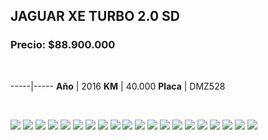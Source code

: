 ## JAGUAR XE TURBO 2.0 SD

### Precio: $88.900.000

<p>&nbsp;</p>

-----|-----
**Año** | 2016
**KM** | 40.000
**Placa** | DMZ528


<p>&nbsp;</p>

<img src="/images/Jaguar DMZ528.jpeg?raw=true"/>
<img src="/images/Jaguar DMZ528 - 1.jpeg?raw=true"/>
<img src="/images/Jaguar DMZ528 - 10.jpeg?raw=true"/>
<img src="/images/Jaguar DMZ528 - 11.jpeg?raw=true"/>
<img src="/images/Jaguar DMZ528 - 12.jpeg?raw=true"/>
<img src="/images/Jaguar DMZ528 - 13.jpeg?raw=true"/>
<img src="/images/Jaguar DMZ528 - 14.jpeg?raw=true"/>
<img src="/images/Jaguar DMZ528 - 15.jpeg?raw=true"/>
<img src="/images/Jaguar DMZ528 - 16.jpeg?raw=true"/>
<img src="/images/Jaguar DMZ528 - 17.jpeg?raw=true"/>
<img src="/images/Jaguar DMZ528 - 18.jpeg?raw=true"/>
<img src="/images/Jaguar DMZ528 - 2.jpeg?raw=true"/>
<img src="/images/Jaguar DMZ528 - 21.jpeg?raw=true"/>
<img src="/images/Jaguar DMZ528 - 25.jpeg?raw=true"/>
<img src="/images/Jaguar DMZ528 - 3.jpeg?raw=true"/>
<img src="/images/Jaguar DMZ528 - 4.jpeg?raw=true"/>
<img src="/images/Jaguar DMZ528 - 6.jpeg?raw=true"/>
<img src="/images/Jaguar DMZ528 - 7.jpeg?raw=true"/>
<img src="/images/Jaguar DMZ528 - 8.jpeg?raw=true"/>
<img src="/images/Jaguar DMZ528 - 9.jpeg?raw=true"/>


